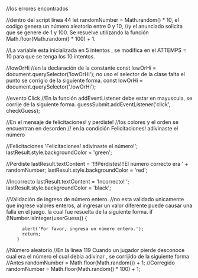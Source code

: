 //los errores encontrados

//dentro del script linea 44 let randomNumber = Math.random() * 10, el codigo genera un número aleatorio entre 0 y 10, 
//y el anunciado solicita que se genere de 1 y 100. Se resuelve utilizando la función Math.floor(Math.random() * 100) + 1.

//La variable esta inicializada en 5 intentos , se modifica en el ATTEMPS = 10 para que se tenga los 10 intentos.

//lowOrHi 
//en la declaración de la constante const lowOrHi = document.querySelector('lowOrHi'); no uso el selector de la clase falta el punto se corrigio de la siguiente forma.
  const lowOrHi = document.querySelector('.lowOrHi');

  //evento Click
  //En la función addEventListener debe estar en mayuscula, se corrije de la siguiente forma. 
  guessSubmit.addEventListener('click', checkGuess); 

  //En el mensaje de felicitaciones! y perdiste!
  //los colores y el orden se encuentran en desorden 
  // en la condición Felicitaciones! adivinaste el número 

  //Felicitaciones
  'Felicitaciones! adivinaste el número!';
      lastResult.style.backgroundColor = 'green';

//Perdiste
lastResult.textContent = '!!!Pérdistes!!!El número correcto era ' + randomNumber;
lastResult.style.backgroundColor = 'red';

//Incorrecto
lastResult.textContent = 'Incorrecto! ';
      lastResult.style.backgroundColor = 'black';

//Validación de ingreso de número entero.
//no esta validado unicamente que ingrese valores enteros, al ingresar un valor diferente puede causar una falla en el juego. 
la cual fue resuelta de la siguiente forma.
if (!Number.isInteger(userGuess)) {

          alert('Por favor, ingresa un número entero.');
          return;
        }

//Número aleatorio 
//En la linea 119 Cuando un jugador pierde desconoce cual era el número el cual debia adivinar , se corrijido de la siguiente forma 
//Antes
randomNumber = Math.floor(Math.random()) + 1;
//Corregido 
 randomNumber = Math.floor(Math.random() * 100) + 1;